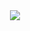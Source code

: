 <div align="center">
 <img align="center" src="https://github-readme-stats.vercel.app/api/top-langs/?username=devtechster&theme=tokyonight" />
</div>
<!--
**devtechster/devtechster** is a ✨ _special_ ✨ repository because its `README.md` (this file) appears on your GitHub profile.
Here are some ideas to get you started:

- 🔭 I’m currently working on ...
- 🌱 I’m currently learning ...
- 👯 I’m looking to collaborate on ...
- 🤔 I’m looking for help with ...
- 💬 Ask me about ...
- 📫 How to reach me: ...
- 😄 Pronouns: ...
- ⚡ Fun fact: ...
-->


